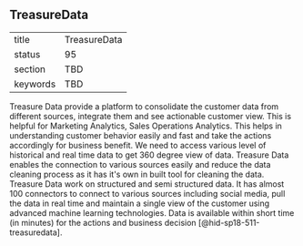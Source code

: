 ## TreasureData


|          |              |
| -------- | ------------ |
| title    | TreasureData |
| status   | 95           |
| section  | TBD          |
| keywords | TBD          |



Treasure Data provide a platform to consolidate the customer data from
different sources, integrate them and see actionable customer view. This
is helpful for Marketing Analytics, Sales Operations Analytics. This
helps in understanding customer behavior easily and fast and take the
actions accordingly for business benefit. We need to access various
level of historical and real time data to get 360 degree view of data.
Treasure Data enables the connection to various sources easily and
reduce the data cleaning process as it has it's own in built tool for
cleaning the data. Treasure Data work on structured and semi structured
data. It has almost 100 connectors to connect to various sources
including social media, pull the data in real time and maintain a single
view of the customer using advanced machine learning technologies. Data
is available within short time (in minutes) for the actions and business
decision [@hid-sp18-511-treasuredata].
